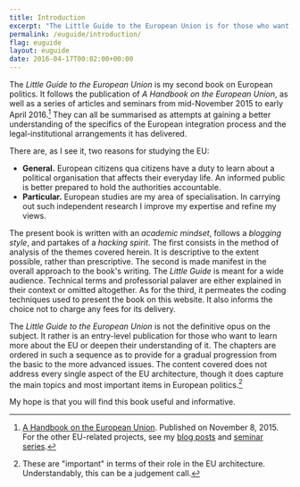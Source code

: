 ```yaml
---
title: Introduction
excerpt: "The Little Guide to the European Union is for those who want to learn more about the EU or deepen their understanding of it."
permalink: /euguide/introduction/
flag: euguide
layout: euguide
date: 2016-04-17T00:02:00+00:00
---
```

The *Little Guide to the European Union* is my second book on European politics. It follows the publication of *A Handbook on the European Union*, as well as a series of articles and seminars from mid-November 2015 to early April 2016.[^PrevWorkLinks] They can all be summarised as attempts at gaining a better understanding of the specifics of the European integration process and the legal-institutional arrangements it has delivered.

There are, as I see it, two reasons for studying the EU:

- **General.** European citizens qua citizens have a duty to learn about a political organisation that affects their everyday life. An informed public is better prepared to hold the authorities accountable.
- **Particular.** European studies are my area of specialisation. In carrying out such independent research I improve my expertise and refine my views.

The present book is written with an *academic mindset*, follows a *blogging style*, and partakes of a *hacking spirit*. The first consists in the method of analysis of the themes covered herein. It is descriptive to the extent possible, rather than prescriptive. The second is made manifest in the overall approach to the book's writing. The *Little Guide* is meant for a wide audience. Technical terms and professorial palaver are either explained in their context or omitted altogether. As for the third, it permeates the coding techniques used to present the book on this website. It also informs the choice not to charge any fees for its delivery.

The *Little Guide to the European Union* is not the definitive opus on the subject. It rather is an entry-level publication for those who want to learn more about the EU or deepen their understanding of it. The chapters are ordered in such a sequence as to provide for a gradual progression from the basic to the more advanced issues. The content covered does not address every single aspect of the EU architecture, though it does capture the main topics and most important items in European politics.[^EUThemesImportanceNote]

My hope is that you will find this book useful and informative.

[^PrevWorkLinks]: [A Handbook on the European Union](/euhandbook/). Published on November 8, 2015. For the other EU-related projects, see my [blog posts](/blog/) and [seminar series](/seminars/).

[^EUThemesImportanceNote]: These are "important" in terms of their role in the EU architecture. Understandably, this can be a judgement call.
